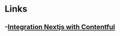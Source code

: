 # Links

-[Integration Nextjs with Contentful](https://vercel.com/guides/integrating-next-js-and-contentful-for-your-headless-cms)
-